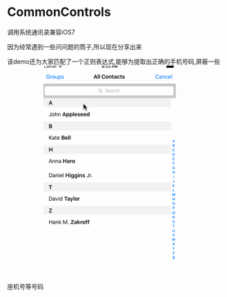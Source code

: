 # CommonControls

调用系统通讯录兼容iOS7

因为经常遇到一些问问题的筒子,所以现在分享出来

该demo还为大家匹配了一个正则表达式,能够为提取出正确的手机号码,屏蔽一些座机号等号码![123.gif](123.gif)
